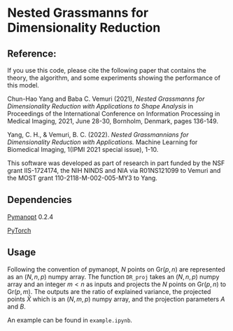 # Nested Grassmanns for Dimensionality Reduction

## Reference:

If you use this code, please cite the following paper that contains the theory,
the algorithm, and some experiments showing the performance of this model.

Chun-Hao Yang and Baba C. Vemuri (2021), *Nested Grassmanns for Dimensionality
Reduction with Applications to Shape Analysis* in Proceedings of the International Conference on Information Processing in Medical Imaging, 2021, June 28-30, Bornholm, Denmark, pages 136-149.

Yang, C. H., & Vemuri, B. C. (2022). *Nested Grassmannians for Dimensionality Reduction with Applications.* Machine Learning for Biomedical Imaging, 1(IPMI 2021 special issue), 1-10.

This software was developed as part of research in part funded by the NSF grant IIS-1724174, the NIH NINDS and NIA via R01NS121099 to Vemuri and the MOST grant 110-2118-M-002-005-MY3 to Yang.

## Dependencies

[Pymanopt](https://github.com/pymanopt/pymanopt) 0.2.4 

[PyTorch](https://pytorch.org/)

## Usage

Following the convention of pymanopt, $N$ points on $\text{Gr}(p,n)$ are
represented as an $(N,n,p)$ numpy array. The function `DR_proj` takes an $(N, n,
p)$ numpy array and an integer $m < n$ as inputs and projects the $N$ points on
$\text{Gr}(p, n)$ to $\text{Gr}(p, m)$. The outputs are the ratio of explained
variance, the projected points $\hat{X}$ which is an $(N, m ,p)$ numpy array,
and the projection parameters $A$ and $B$. 

An example can be found in `example.ipynb`.

